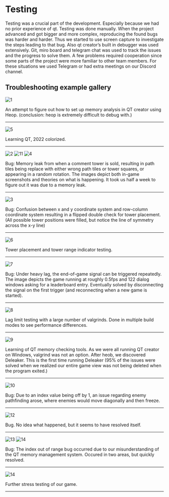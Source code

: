 # Testing

Testing was a crucial part of the development. Especially because we had no prior experience of qt. Testing was done manually. When the project advanced and got bigger and more complex, reproducing the found bugs was harder and harder. Thus we started to use screen capture to investigate the steps leading to that bug. Also qt creator’s built in debugger was used extensively. Git, miro board and telegram chat was used to track the issues and the progress to solve them. 
A few problems required cooperation since some parts of the project were more familiar to other team members. For these situations we used Telegram or had extra meetings on our Discord channel.

## Troubleshooting example gallery

![1](./assets/1.png)

An attempt to figure out how to set up memory analysis in QT creator using Heop.
(conclusion: heop is extremely difficult to debug with.)

---

![5](./assets/5.png)

Learning QT, 2022 colorized.

---

![2](./assets/2.png)
![11](./assets/11.png)
![4](./assets/4.png)

Bug: Memory leak from when a comment tower is sold, resulting in path tiles being replace with either wrong path tiles or tower squares, or appearing in a random rotation. The images depict both in-game screenshots and theories on what is happening. It took us half a week to figure out it was due to a memory leak.

---

![3](./assets/3.png)

Bug: Confusion between x and y coordinate system and row-column coordinate system resulting in a flipped double check for tower placement. (All possible tower positions were filled, but notice the line of symmetry across the x-y line)

---

![6](./assets/6.png)

Tower placement and tower range indicator testing.

---

![7](./assets/7.png)

Bug: Under heavy lag, the end-of-game signal can be triggered repeatedly. The image depicts the game running at roughly 0.5fps and 122 dialog windows asking for a leaderboard entry. Eventually solved by disconnecting the signal on the first trigger (and reconnecting when a new game is started).

---

![8](./assets/8.png)

Lag limit testing with a large number of valgrinds. Done in multiple build modes to see performance differences.

---

![9](./assets/9.png)

Learning of QT memory checking tools. As we were all running QT creator on Windows, valgrind was not an option. After heob, we discovered Deleaker. This is the first time running Deleaker (95% of the issues were solved when we realized our entire game view was not being deleted when the program exited.)

---

![10](./assets/10.png)

Bug: Due to an index value being off by 1, an issue regarding enemy pathfinding arose, where enemies would move diagonally and then freeze.

---

![12](./assets/12.png)

Bug. No idea what happened, but it seems to have resolved itself.

---

![13](./assets/13.png)
![14](./assets/14.png)

Bug: The index out of range bug occurred due to our misunderstanding of the QT memory management system. Occured in two areas, but quickly resolved.

---

![14](./assets/15.png)

Further stress testing of our game.

---